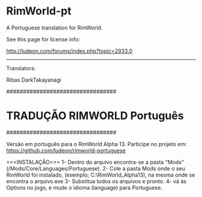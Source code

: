 RimWorld-pt
===========

A Portuguese translation for RimWorld.

See this page for license info:

http://ludeon.com/forums/index.php?topic=2933.0

------------------------
Translators:

Ribas
DarkTakayanagi



#################################
# TRADUÇÃO RIMWORLD Português #
#################################

Versão em português para o RimWorld Alpha 13.
Participe no projeto em: https://github.com/ludeon/rimworld-portuguese

===INSTALAÇÃO===
1- Dentro do arquivo encontra-se a pasta "Mods" (/Mods/Core/Languages/Portuguese).
2- Cole a pasta Mods onde o seu RimWorld foi instalado, (exemplo; C:\RimWorld_Alpha13), na mesma onde se encontra o arquivo.exe
3- Substítua todos os arquivos e pronto.
4- vá às Options no jogo, e mude o idioma (language) para Portuguese.
